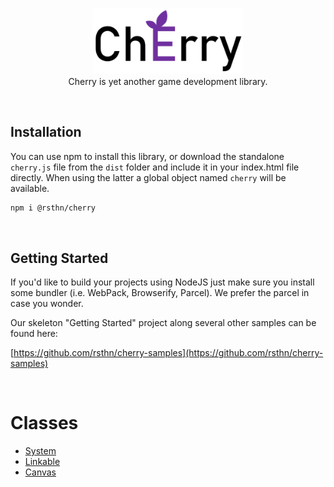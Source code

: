 <p align="center">
	<img width="240px" src="./logo.png"/>
	<br/>
	<span>Cherry is yet another game development library.</span>
</p>

<br/>

## Installation

You can use npm to install this library, or download the standalone `cherry.js` file from the `dist` folder and include it in your index.html file directly. When using the latter a global object named `cherry` will be available.

```sh
npm i @rsthn/cherry
```

<br/>

## Getting Started

If you'd like to build your projects using NodeJS just make sure you install some bundler (i.e. WebPack, Browserify, Parcel). We prefer the parcel in case you wonder.

Our skeleton "Getting Started" project along several other samples can be found here:

[https://github.com/rsthn/cherry-samples](https://github.com/rsthn/cherry-samples)

<br/>

# Classes

- [System](./docs/system.md)
- [Linkable](./docs/linkable.md)
- [Canvas](./docs/canvas.md)
